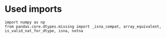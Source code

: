 # Used imports

```text
import numpy as np
from pandas.core.dtypes.missing import _isna_compat, array_equivalent, is_valid_nat_for_dtype, isna, notna
```
